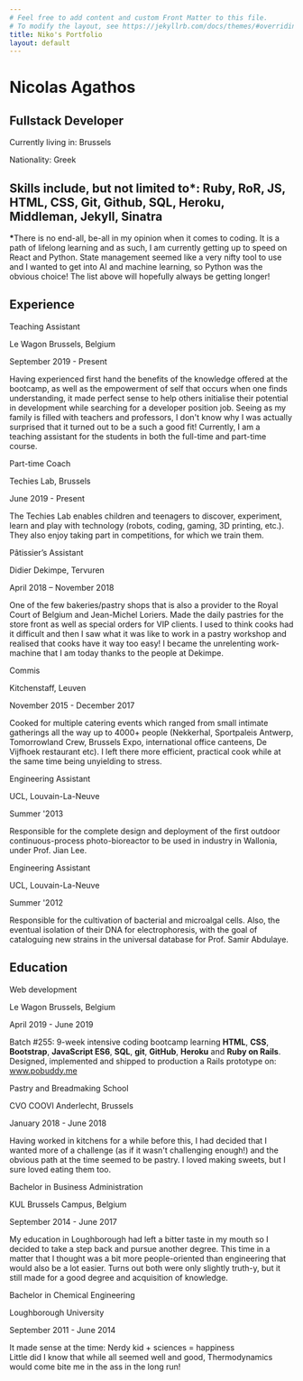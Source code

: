 ```yaml
---
# Feel free to add content and custom Front Matter to this file.
# To modify the layout, see https://jekyllrb.com/docs/themes/#overriding-theme-defaults
title: Niko's Portfolio
layout: default
---
```


<div class="section col-8" id="top-part">
  <div class="card">
    <div class="photo"></div>
  </div>
  <div class="section col-6" id="name-title-origin">
    <h1><strong>Nicolas Agathos</strong></h1>
    <div id="title">
      <h2>Fullstack Developer</h2>
    </div>
    <div id="residing">
      <p>Currently living in: Brussels</p>
    </div>
    <div id="origins">
      <p>Nationality: Greek</p>
    </div>
    <div id="links-contact">
      <a href="https://www.linkedin.com/in/nicolas-agathos/"><i class="fab fa-linkedin-in"></i></a>
      <a href="https://github.com/Disco-Chef"><i class="fab fa-github"></i></a>
      <a href="mailto: nicolas.agathos@gmail.com"><i class="fas fa-envelope"></i></a>
    </div>
  </div>
</div>
<!-- NEST SKILLS INSIDE DIV -->
<div class="section col-8 skills">
  <h2>Skills include, but not limited to<strong>*</strong>: Ruby, RoR, JS, HTML, CSS, Git, Github, SQL, Heroku, Middleman, Jekyll, Sinatra</h2>
<div class="section col-8 skills">
  <p><strong>*</strong>There is no end-all, be-all in my opinion when it comes to coding. It is a path of lifelong learning and as such, I am currently getting up to speed on React and Python. State management seemed like a very nifty tool to use and I wanted to get into AI and machine learning, so Python was the obvious choice! The list above will hopefully always be getting longer!</p>
</div>
</div>
<div id="middle-part" class="section col-8">
  <div class="experience-education">
    <h2>Experience</h2>
    <div class="section past-work-or-education">
    <div class="what-when">
      <div class="title">
        <p>Teaching Assistant</p>
      </div>
      <div class="location">
        <p>Le Wagon Brussels, Belgium</p>
      </div>
      <div class="date">
        <p>September 2019 - Present</p>
      </div>
    </div>
    <div class="section where">
      <p>Having experienced first hand the benefits of the knowledge offered at the bootcamp, as well as the empowerment of self that occurs when one finds understanding, it made perfect sense to help others initialise their potential in development while searching for a developer position job. Seeing as my family is filled with teachers and professors, I don't know why I was actually surprised that it turned out to be a such a good fit! Currently, I am a teaching assistant for the students in both the full-time and part-time course.</p>
    </div>
  </div>
    <div class="section past-work-or-education">
      <div class="what-when">
        <div class="title">
          <p>Part-time Coach</p>
        </div>
        <div class="location"><p>Techies Lab, Brussels</p>
        </div>
        <div class="date">
          <p>June 2019 - Present</p>
        </div>
      </div>
      <div class="section where">
        <p>The Techies Lab enables children and teenagers to discover, experiment, learn and play with technology (robots, coding, gaming, 3D printing, etc.). They also enjoy taking part in competitions, for which we train them.</p>
      </div>
    </div>
    <div class="section past-work-or-education">
      <div class="what-when">
        <div class="title">
          <p>Pâtissier’s Assistant</p>
        </div>
        <div class="location">
          <p>Didier Dekimpe, Tervuren</p>
        </div>
        <div class="date">
          <p>April 2018 – November 2018</p>
        </div>
      </div>
      <div class="section where">
        <p>One of the few bakeries/pastry shops that is also a provider to the Royal Court of Belgium and Jean-Michel Loriers. Made the daily pastries for the store front as well as special orders for VIP clients. I used to think cooks had it difficult and then I saw what it was like to work in a pastry workshop and realised that cooks have it way too easy! I became the unrelenting work-machine that I am today thanks to the people at Dekimpe.</p>
      </div>
    </div>
    <div class="section past-work-or-education">
      <div class="what-when">
        <div class="title">
          <p>Commis</p>
        </div>
        <div class="location">
          <p>Kitchenstaff, Leuven</p>
        </div>
        <div class="date">
          <p>November 2015 - December 2017</p>
        </div>
      </div>
      <div class="section where">
        <p>Cooked for multiple catering events which ranged from small intimate gatherings all the way up to 4000+ people (Nekkerhal, Sportpaleis Antwerp, Tomorrowland Crew, Brussels Expo, international office canteens, De Vijfhoek restaurant etc). I left there more efficient, practical cook while at the same time being unyielding to stress.</p>
      </div>
    </div>
    <div class="section past-work-or-education">
      <div class="what-when">
        <div class="title">
          <p>Engineering Assistant</p>
        </div>
        <div class="location">
          <p>UCL, Louvain-La-Neuve</p>
        </div>
        <div class="date">
          <p>Summer '2013</p>
        </div>
      </div>
      <div class="section where">
        <p>Responsible for the complete design and deployment of the first outdoor continuous-process photo-bioreactor to be used in industry in Wallonia, under Prof. Jian Lee.</p>
      </div>
    </div>
    <div class="section past-work-or-education">
      <div class="what-when">
        <div class="title">
          <p>Engineering Assistant</p>
        </div>
        <div class="location">
          <p>UCL, Louvain-La-Neuve</p>
        </div>
        <div class="date">
          <p>Summer '2012</p>
        </div>
      </div>
      <div class="section where">
        <p>Responsible for the cultivation of bacterial and microalgal cells. Also, the eventual isolation of their DNA for electrophoresis, with the goal of cataloguing new strains in the universal database for Prof. Samir Abdulaye.</p>
      </div>
    </div>
  </div>
</div>
<div class="section col-8" id="lower-part">
  <div class="experience-education">
    <h2>Education</h2>
  <div class="section past-work-or-education">
    <div class="what-when">
      <div class="title">
        <p>Web development</p>
      </div>
      <div class="location">
        <p>Le Wagon Brussels, Belgium</p>
      </div>
      <div class="date">
        <p>April 2019 - June 2019</p>
      </div>
    </div>
    <div class="section where">
      <p>Batch #255: 9-week intensive coding bootcamp learning <strong>HTML</strong>, <strong>CSS</strong>, <strong>Bootstrap</strong>, <strong>JavaScript ES6</strong>, <strong>SQL</strong>, <strong>git</strong>, <strong>GitHub</strong>, <strong>Heroku</strong> and <strong>Ruby on Rails</strong>. Designed, implemented and shipped to production a Rails prototype on: <a href="www.pobuddy.me/">www.pobuddy.me</a>
      </p>
    </div>
  </div>
  <div class="section past-work-or-education">
    <div class="what-when">
      <div class="title">
        <p>Pastry and Breadmaking School</p>
      </div>
      <div class="location">
        <p>CVO COOVI Anderlecht, Brussels</p>
      </div>
      <div class="date">
        <p>January 2018 - June 2018</p>
      </div>
    </div>
    <div class="section where">
      <p>Having worked in kitchens for a while before this, I had decided that I wanted more of a challenge (as if it wasn't challenging enough!) and the obvious path at the time seemed to be pastry. I loved making sweets, but I sure loved eating them too.</p>
    </div>
  </div>
  <div class="section past-work-or-education">
    <div class="what-when">
      <div class="title">
        <p>Bachelor in Business Administration</p>
      </div>
      <div class="location">
        <p>KUL Brussels Campus, Belgium</p>
      </div>
      <div class="date">
        <p>September 2014 - June 2017</p>
      </div>
    </div>
    <div class="section where">
      <p>My education in Loughborough had left a bitter taste in my mouth so I decided to take a step back and pursue another degree. This time in a matter that I thought was a bit more people-oriented than engineering that would also be a lot easier. Turns out both were only slightly truth-y, but it still made for a good degree and acquisition of knowledge.</p>
    </div>
  </div>
  <div class="section past-work-or-education">
    <div class="what-when">
      <div class="title">
        <p>Bachelor in Chemical Engineering</p>
      </div>
      <div class="location">
        <p>Loughborough University</p>
      </div>
      <div class="date">
        <p>September 2011 - June 2014</p>
      </div>
    </div>
    <div class="section where">
      <p>It made sense at the time: Nerdy kid + sciences = happiness
      <br>
      Little did I know that while all seemed well and good, Thermodynamics would come bite me in the ass in the long run!</p>
    </div>
  </div>
</div>
